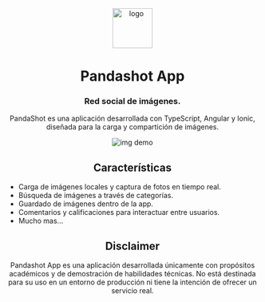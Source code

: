 <div align="center">
  
<img src="https://i.imgur.com/2wAjlkO.png" alt="logo" title="logo" width="80"/>

# Pandashot App

### Red social de imágenes.
PandaShot es una aplicación desarrollada con TypeScript, Angular y Ionic, diseñada para la carga y compartición de imágenes.

<img src="https://cayssa.s-ul.eu/c5uZaF3R" alt="img demo" title="img demo"/>

## Características

<div align="left">

* Carga de imágenes locales y captura de fotos en tiempo real.
* Búsqueda de imágenes a través de categorías.
* Guardado de imágenes dentro de la app.
* Comentarios y calificaciones para interactuar entre usuarios.
* Mucho mas...

</div>

## Disclaimer

Pandashot App es una aplicación desarrollada únicamente con propósitos académicos y de demostración de habilidades técnicas. No está destinada para su uso en un entorno de producción ni tiene la intención de ofrecer un servicio real.

</div>
